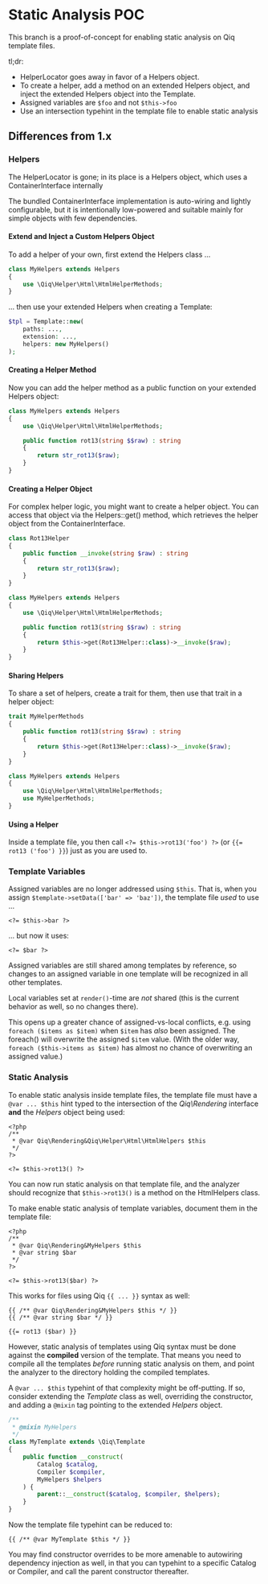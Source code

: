 # Static Analysis POC

This branch is a proof-of-concept for enabling static analysis on Qiq template files.

tl;dr:

- HelperLocator goes away in favor of a Helpers object.
- To create a helper, add a method on an extended Helpers object, and inject the extended Helpers object into the Template.
- Assigned variables are `$foo` and not `$this->foo`
- Use an intersection typehint in the template file to enable static analysis

## Differences from 1.x

### Helpers

The HelperLocator is gone; in its place is a Helpers object, which uses a ContainerInterface internally

The bundled ContainerInterface implementation is auto-wiring and lightly configurable, but it is intentionally low-powered and suitable mainly for simple objects with few dependencies.

#### Extend and Inject a Custom Helpers Object

To add a helper of your own, first extend the Helpers class ...

```php
class MyHelpers extends Helpers
{
    use \Qiq\Helper\Html\HtmlHelperMethods;
}
```

... then use your extended Helpers when creating a Template:

```php
$tpl = Template::new(
    paths: ...,
    extension: ...,
    helpers: new MyHelpers()
);
```

#### Creating a Helper Method

Now you can add the helper method as a public function on your extended Helpers object:

```php
class MyHelpers extends Helpers
{
    use \Qiq\Helper\Html\HtmlHelperMethods;

    public function rot13(string $$raw) : string
    {
        return str_rot13($raw);
    }
}
```

#### Creating a Helper Object

For complex helper logic, you might want to create a helper object. You can access that object via the Helpers::get() method, which retrieves the helper object from the ContainerInterface.

```php
class Rot13Helper
{
    public function __invoke(string $raw) : string
    {
        return str_rot13($raw);
    }
}

class MyHelpers extends Helpers
{
    use \Qiq\Helper\Html\HtmlHelperMethods;

    public function rot13(string $$raw) : string
    {
        return $this->get(Rot13Helper::class)->__invoke($raw);
    }
}
```

#### Sharing Helpers

To share a set of helpers, create a trait for them, then use that trait in a helper object:

```php
trait MyHelperMethods
{
    public function rot13(string $$raw) : string
    {
        return $this->get(Rot13Helper::class)->__invoke($raw);
    }
}

class MyHelpers extends Helpers
{
    use \Qiq\Helper\Html\HtmlHelperMethods;
    use MyHelperMethods;
}
```

#### Using a Helper

Inside a template file, you then call `<?= $this->rot13('foo') ?>` (or `{{= rot13 ('foo') }}`) just as you are used to.


### Template Variables

Assigned variables are no longer addressed using `$this`. That is, when you assign `$template->setData(['bar' => 'baz'])`, the template file *used* to use ...

```html+php
<?= $this->bar ?>
```

... but now it uses:

```html+php
<?= $bar ?>
```

Assigned variables are still shared among templates by reference, so changes to an assigned variable in one template will be recognized in all other templates.

Local variables set at `render()`-time are *not* shared (this is the current behavior as well, so no changes there).

This opens up a greater chance of assigned-vs-local conflicts, e.g. using `foreach ($items as $item)` when `$item` has *also* been assigned. The foreach() will overwrite the assigned `$item` value. (With the older way, `foreach ($this->items as $item)` has almost no chance of overwriting an assigned value.)


### Static Analysis

To enable static analysis inside template files, the template file must have a `@var ... $this` hint typed to the intersection of the _Qiq\Rendering_ interface **and** the _Helpers_ object being used:

```html+php
<?php
/**
 * @var Qiq\Rendering&Qiq\Helper\Html\HtmlHelpers $this
 */
?>

<?= $this->rot13() ?>
```

You can now run static analysis on that template file, and the analyzer should recognize that `$this->rot13()` is a method on the HtmlHelpers class.

To make enable static analysis of template variables, document them in the template file:

```html+php
<?php
/**
 * @var Qiq\Rendering&MyHelpers $this
 * @var string $bar
 */
?>

<?= $this->rot13($bar) ?>
```

This works for files using Qiq `{{ ... }}` syntax as well:

```qiq
{{ /** @var Qiq\Rendering&MyHelpers $this */ }}
{{ /** @var string $bar */ }}

{{= rot13 ($bar) }}
```

However, static analysis of templates using Qiq syntax must be done against the **compiled** version of the template. That means you need to compile all the templates *before* running static analysis on them, and point the analyzer to the directory holding the compiled templates.

A `@var ... $this` typehint of that complexity might be off-putting. If so, consider extending the _Template_ class as well, overriding the constructor, and adding a `@mixin` tag pointing to the extended _Helpers_ object.

```php
/**
 * @mixin MyHelpers
 */
class MyTemplate extends \Qiq\Template
{
    public function __construct(
        Catalog $catalog,
        Compiler $compiler,
        MyHelpers $helpers
    ) {
        parent::__construct($catalog, $compiler, $helpers);
    }
}
```

Now the template file typehint can be reduced to:

```qiq
{{ /** @var MyTemplate $this */ }}
```

You may find constructor overrides to be more amenable to autowiring dependency injection as well, in that you can typehint to a specific Catalog or Compiler, and call the parent constructor thereafter.
